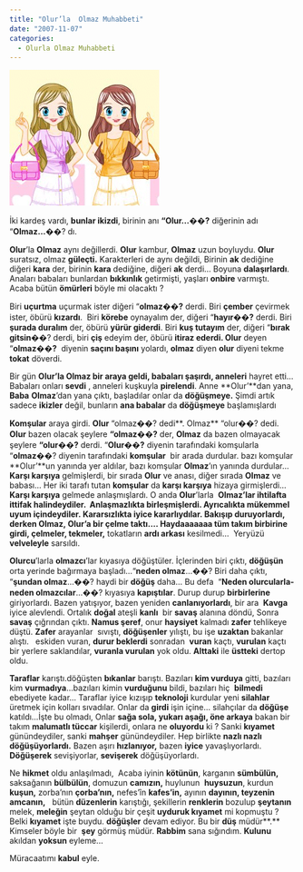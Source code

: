 ```yaml
---
title: "Olur’la  Olmaz Muhabbeti"
date: "2007-11-07"
categories: 
  - Olurla Olmaz Muhabbeti
---
```


[![ikizler.gif](../uploads/2007/11/ikizler.gif)](../uploads/2007/11/ikizler.gif "ikizler.gif")

İki kardeş vardı, **bunlar ikizdi**, birinin anı **“Olur…��?** diğerinin adı “**Olmaz…**��? dı.

**Olur**’la **Olmaz** aynı değillerdi. **Olur** kambur, **Olmaz** uzun boyluydu. **Olur** suratsız, olmaz **güleçti.** Karakterleri de aynı değildi, Birinin **ak** dediğine diğeri **kara** der, birinin **kara** dediğine, diğeri **ak** derdi… Boyuna **dalaşırlardı**. Anaları babaları bunlardan **bıkkınlık** getirmişti, yaşları **onbire** varmıştı. Acaba bütün **ömürleri** böyle mi olacaktı ?

Biri **uçurtma** uçurmak ister diğeri “**olmaz��?** derdi. Biri **çember** çevirmek ister, öbürü **kızardı**.  Biri **körebe** oynayalım der, diğeri “**hayır��?** derdi. Biri **şurada duralım** der, öbürü **yürür giderdi**. Biri **kuş tutayım** der, diğeri “**bırak gitsin**��? derdi, biri **çiş** edeyim der, öbürü **itiraz ederdi. Olur** deyen “**olmaz��?**  diyenin **saçını başını** yolardı, **olmaz** diyen **olur** diyeni tekme **tokat** döverdi.

Bir gün **Olur’**la **Olmaz** bir araya geldi, **babaları** şaşırdı**, anneleri** hayret etti…Babaları onları **sevdi** , anneleri kuşkuyla **pirelendi**. Anne **Olur’**dan yana, **Baba** **Olmaz**’dan yana çıktı, başladılar onlar da **döğüşmeye.** Şimdi artık sadece **ikizler** değil, bunların **ana babalar** da **döğüşmeye** başlamışlardı

**Komşular** araya girdi. **Olur** “olmaz��? dedi**. Olmaz** “olur��? dedi. **OIur** bazen olacak şeylere **“olmaz��?** der, **Olmaz** da bazen olmayacak şeylere **“olur��?** derdi. “**Olur��?** diyenin tarafındaki komşularla “**olmaz**��? diyenin tarafındaki **komşular**  bir arada durdular. bazı komşular **Olur’**un yanında yer aldılar, bazı komşular **Olmaz**’ın yanında durdular…**Karşı karşıya** gelmişlerdi, bir sırada **Olur** ve anası, diğer sırada **Olmaz** ve babası… Her iki tarafı tutan **komşular** da **karşı karşıya** hizaya girmişlerdi… **Karşı karşıya** gelmede anlaşmışlardı. O anda **Olur**’larla  **Olmaz’**lar ihtilafta **ittifak** halindeydiler.  **Anlaşmazlıkta b**irleşmişlerdi. **Ayrıcalıkta** mükemmel **uyum** içindeydiler. **Kararsızlıkta** iyice kararlıydılar. **Bakışıp** duruyorlardı, derken **Olmaz,** **Olur**’a bir çelme taktı…. **Haydaaaaaaa** tüm takım **birbirine** girdi, çelmeler, t**ekmeler,** tokatların **ardı arkası** kesilmedi…  Yeryüzü **velveleyle** sarsıldı.

**Olurcu**’larla **olmazcı**’lar kıyasıya döğüştüler. İçlerinden biri çıktı, **döğüşün** orta yerinde bağırmaya başladı…“**neden olmaz**…��? Biri daha çıktı, “**şundan olmaz**…��? haydi bir **döğüş** daha… Bu defa  “**Neden olurcularla-neden olmazcılar**…��? kıyasıya **kapıştılar**. Durup durup **birbirlerine** giriyorlardı. Bazen yatışıyor, bazen yeniden **canlanıyorlardı**, bir ara  **Kavga** iyice alevlendi. Ortalık **doğal** ateşli **kanlı**  bir **savaş** alanına döndü, Sonra **savaş** çığrından çıktı. **Namus şeref**, onur **haysiyet** kalmadı **zafer** tehlikeye düştü. **Zafer** arayanlar  sıvıştı, **döğüşenler** yılıştı, bu işe **uzaktan** bakanlar alıştı.   eskiden vuran, **durur beklerdi** sonradan  **vuran** kaçtı, **vurulan** kaçtı bir yerlere saklandılar, **vuranla vurulan** yok oldu. **Alttaki** ile **üstteki** dertop oldu.

**Taraflar** karıştı.döğüşten **bıkanlar** barıştı. Bazıları **kim vurduya** gitti, bazıları kim **vurmadıya**…bazıları kimin **vurduğunu** bildi, bazıları hiç  **bilmedi** ebediyete kadar... Taraflar iyice kızışıp **teknoloji** kurdular yeni **silahlar** üretmek için kolları sıvadılar. Onlar da **girdi** işin içine... silahçılar da **döğüşe** katıldı…İşte bu olmadı, Onlar **sağa sola, yukarı aşağı, öne arkaya** bakan bir takım **malumatlı tüccar** kişilerdi, onlara ne **oluyordu** ki ? Sanki **kıyamet** günündeydiler, sanki **mahşer** günündeydiler. Hep birlikte **nazlı nazlı** **döğüşüyorlardı.** Bazen aşırı **hızlanıyor,** bazen **iyice** yavaşlıyorlardı. **Döğüşerek** sevişiyorlar, **sevişerek** döğüşüyorlardı.

Ne **hikmet** oldu anlaşılmadı,  Acaba iyinin **kötünün**, karganın **sümbülün,** saksağanın **bülbülün**, domuzun **camızın,** huylunun  **huysuzun**, kurdun **kuşun,** zorba’nın **çorba’nın,** nefes’în **kafes’in,** ayının **dayının, teyzenin amcanın,**   bütün **düzenlerin** karıştığı, şekillerin **renklerin** bozulup **şeytanın** melek, **meleğin** şeytan olduğu bir çeşit **uyduruk kıyamet** mi kopmuştu ? Belki **kıyamet** işte buydu. **döğüşler** devam ediyor. Bu bir **düş** müdür**.** Kimseler böyle bir  **şey** görmüş müdür. **Rabbim** sana sığındım. **Kulunu** akıldan **yoksun** eyleme...

Müracaatımı **kabul** eyle.
